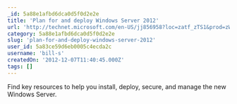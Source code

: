 ```yaml
---
_id: 5a88e1afbd6dca0d5f0d2e2e
title: 'Plan for and deploy Windows Server 2012'
url: 'http://technet.microsoft.com/en-US/jj856958?loc=zatf_zTS1&prod=zWS&tech=zCL_zvirt&prog=zOTprog&type=zpage&media=zOTmedia'
category: 5a88e1afbd6dca0d5f0d2e2e
slug: 'plan-for-and-deploy-windows-server-2012'
user_id: 5a83ce59d6eb0005c4ecda2c
username: 'bill-s'
createdOn: '2012-12-07T11:40:45.000Z'
tags: []
---
```


Find key resources to help you install, deploy, secure, and manage the new Windows Server.
